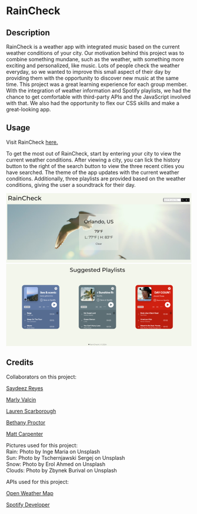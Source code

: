 # RainCheck

## Description

RainCheck is a weather app with integrated music based on the current weather conditions of your city. Our motivation behind this project was to combine something mundane, such as the weather, with something more exciting and personalized, like music. Lots of people check the weather everyday, so we wanted to improve this small aspect of their day by providing them with the opportunity to discover new music at the same time. This project was a great learning experience for each group member. With the integration of weather information and Spotify playlists, we had the chance to get comfortable with third-party APIs and the JavaScript involved with that. We also had the opportunity to flex our CSS skills and make a great-looking app.

## Usage

Visit RainCheck <a href= " https://bethanyproctor.github.io/raincheck-project/ ">here.</a>

To get the most out of RainCheck, start by entering your city to view the current weather conditions. After viewing a city, you can lick the history button to the right of the search button to view the three recent cities you have searched. The theme of the app updates with the current weather conditions. Additionally, three playlists are provided based on the weather conditions, giving the user a soundtrack for their day.

![screenshot1](Assets/Images/screenshot1.png) 
![screenshot2](Assets/Images/screenshot2.png)

## Credits

Collaborators on this project:

<a href="https://github.com/Saydeezr">Saydeez Reyes</a>

<a href="https://github.com/MarlyV1">Marly Valcin</a>

<a href="https://github.com/lauren6198">Lauren Scarborough</a>

<a href="https://github.com/BethanyProctor">Bethany Proctor</a>

<a href="https://github.com/Matt-Carpenter-12">Matt Carpenter</a>


Pictures used for this project:  
Rain: Photo by Inge Maria on Unsplash  
Sun: Photo by Tschernjawski Sergej on Unsplash  
Snow: Photo by Erol Ahmed on Unsplash  
Clouds: Photo by Zbynek Burival on Unsplash  

APIs used for this project:

<a href="https://openweathermap.org/current">Open Weather Map</a>

<a href="https://developer.spotify.com/
">Spotify Developer</a>


